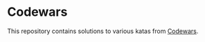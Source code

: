 # Codewars

This repository contains solutions to various katas from [Codewars](https://www.codewars.com/users/danieledeluca/completed_solutions).

